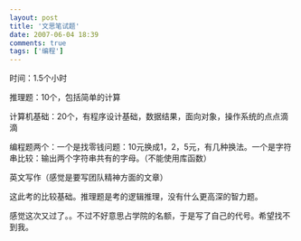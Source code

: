 ```yaml
---
layout: post
title: '文思笔试题'
date: 2007-06-04 18:39
comments: true
tags: ['编程']
---
```


时间：1.5个小时

推理题：10个，包括简单的计算

计算机基础：20个，有程序设计基础，数据结果，面向对象，操作系统的点点滴滴

编程题两个：一个是找零钱问题：10元换成1，2，5元，有几种换法。一个是字符串比较：输出两个字符串共有的字母。（不能使用库函数）

英文写作（感觉是要写团队精神方面的文章）

这此考的比较基础。推理题是考的逻辑推理，没有什么更高深的智力题。

感觉这次又过了。。不过不好意思占学院的名额，于是写了自己的代号。希望找不到我。

